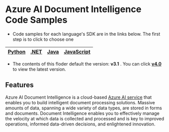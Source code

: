 
# **Azure AI Document Intelligence Code Samples**





- Code samples for each language's SDK are in the links below. The first step is to click to choose one

|[Python](Python(v3.1))| [.NET](.NET(v3.1))|[Java](Java(v3.1))| [JavaScript](JavaScript(v3.1))|
| --- | --- | --- | --- |


- The contents of this floder default the version: **v3.1** .
  You can click  **[v4.0](../v4.0)**  to view the latest version.


## **Features**
Azure AI Document Intelligence is a cloud-based [Azure AI service](https://learn.microsoft.com/en-us/azure/ai-services/?view=doc-intel-3.1.0) that enables you to build intelligent document processing solutions. Massive amounts of data, spanning a wide variety of data types, are stored in forms and documents. Document Intelligence enables you to effectively manage the velocity at which data is collected and processed and is key to improved operations, informed data-driven decisions, and enlightened innovation.



